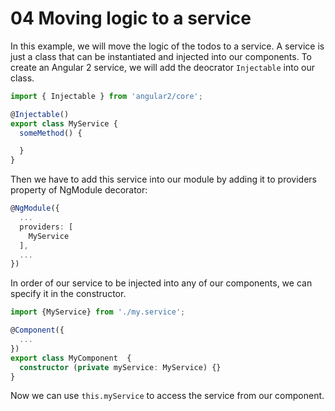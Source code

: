 # 04 Moving logic to a service

In this example, we will move the logic of the todos to a service. A service is just a class that can be instantiated and
injected into our components. To create an Angular 2 service, we will add the deocrator `Injectable` into our class.

```typescript
import { Injectable } from 'angular2/core';

@Injectable()
export class MyService {
  someMethod() {

  }
}

```

Then we have to add this service into our module by adding it to providers property of NgModule decorator:

```typescript
@NgModule({
  ...
  providers: [
    MyService
  ],
  ...
})
```

In order of our service to be injected into any of our components, we can specify it in the constructor.

```typescript
import {MyService} from './my.service';

@Component({
  ...
})
export class MyComponent  {
  constructor (private myService: MyService) {}
}

```

Now we can use `this.myService` to access the service from our component.